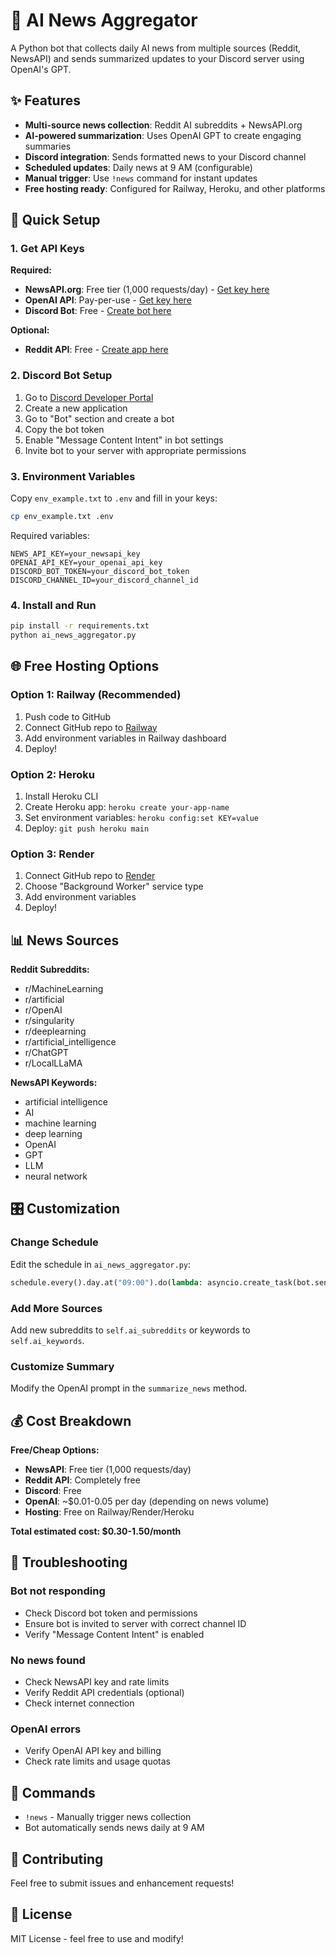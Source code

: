 # 🤖 AI News Aggregator

A Python bot that collects daily AI news from multiple sources (Reddit, NewsAPI) and sends summarized updates to your Discord server using OpenAI's GPT.

## ✨ Features

- **Multi-source news collection**: Reddit AI subreddits + NewsAPI.org
- **AI-powered summarization**: Uses OpenAI GPT to create engaging summaries
- **Discord integration**: Sends formatted news to your Discord channel
- **Scheduled updates**: Daily news at 9 AM (configurable)
- **Manual trigger**: Use `!news` command for instant updates
- **Free hosting ready**: Configured for Railway, Heroku, and other platforms

## 🚀 Quick Setup

### 1. Get API Keys

**Required:**
- **NewsAPI.org**: Free tier (1,000 requests/day) - [Get key here](https://newsapi.org/register)
- **OpenAI API**: Pay-per-use - [Get key here](https://platform.openai.com/api-keys)
- **Discord Bot**: Free - [Create bot here](https://discord.com/developers/applications)

**Optional:**
- **Reddit API**: Free - [Create app here](https://www.reddit.com/prefs/apps)

### 2. Discord Bot Setup

1. Go to [Discord Developer Portal](https://discord.com/developers/applications)
2. Create a new application
3. Go to "Bot" section and create a bot
4. Copy the bot token
5. Enable "Message Content Intent" in bot settings
6. Invite bot to your server with appropriate permissions

### 3. Environment Variables

Copy `env_example.txt` to `.env` and fill in your keys:

```bash
cp env_example.txt .env
```

Required variables:
```
NEWS_API_KEY=your_newsapi_key
OPENAI_API_KEY=your_openai_api_key
DISCORD_BOT_TOKEN=your_discord_bot_token
DISCORD_CHANNEL_ID=your_discord_channel_id
```

### 4. Install and Run

```bash
pip install -r requirements.txt
python ai_news_aggregator.py
```

## 🌐 Free Hosting Options

### Option 1: Railway (Recommended)
1. Push code to GitHub
2. Connect GitHub repo to [Railway](https://railway.app)
3. Add environment variables in Railway dashboard
4. Deploy!

### Option 2: Heroku
1. Install Heroku CLI
2. Create Heroku app: `heroku create your-app-name`
3. Set environment variables: `heroku config:set KEY=value`
4. Deploy: `git push heroku main`

### Option 3: Render
1. Connect GitHub repo to [Render](https://render.com)
2. Choose "Background Worker" service type
3. Add environment variables
4. Deploy!

## 📊 News Sources

**Reddit Subreddits:**
- r/MachineLearning
- r/artificial
- r/OpenAI
- r/singularity
- r/deeplearning
- r/artificial_intelligence
- r/ChatGPT
- r/LocalLLaMA

**NewsAPI Keywords:**
- artificial intelligence
- AI
- machine learning
- deep learning
- OpenAI
- GPT
- LLM
- neural network

## 🎛️ Customization

### Change Schedule
Edit the schedule in `ai_news_aggregator.py`:
```python
schedule.every().day.at("09:00").do(lambda: asyncio.create_task(bot.send_daily_news()))
```

### Add More Sources
Add new subreddits to `self.ai_subreddits` or keywords to `self.ai_keywords`.

### Customize Summary
Modify the OpenAI prompt in the `summarize_news` method.

## 💰 Cost Breakdown

**Free/Cheap Options:**
- **NewsAPI**: Free tier (1,000 requests/day)
- **Reddit API**: Completely free
- **Discord**: Free
- **OpenAI**: ~$0.01-0.05 per day (depending on news volume)
- **Hosting**: Free on Railway/Render/Heroku

**Total estimated cost: $0.30-1.50/month**

## 🔧 Troubleshooting

### Bot not responding
- Check Discord bot token and permissions
- Ensure bot is invited to server with correct channel ID
- Verify "Message Content Intent" is enabled

### No news found
- Check NewsAPI key and rate limits
- Verify Reddit API credentials (optional)
- Check internet connection

### OpenAI errors
- Verify OpenAI API key and billing
- Check rate limits and usage quotas

## 📝 Commands

- `!news` - Manually trigger news collection
- Bot automatically sends news daily at 9 AM

## 🤝 Contributing

Feel free to submit issues and enhancement requests!

## 📄 License

MIT License - feel free to use and modify!
